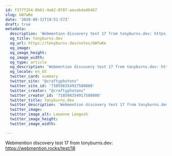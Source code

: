 ```yaml
---
id: f377f254-8b61-4a62-8787-aaceb4ad6467
slug: GW7wKe
date: '2020-08-31T19:51:57Z'
draft: true
metadata:
  description: 'Webmention discovery test 17 from tonyburns.dev: https://webmention.rocks/test/18 '
  og_title: tonyburns.dev
  og_url: https://tonyburns.dev/notes/GW7wKe
  og_image: 
  og_image_height: 
  og_image_width: 
  og_type: article
  og_description: 'Webmention discovery test 17 from tonyburns.dev: https://webmention.rocks/test/18 '
  og_locale: en_US
  twitter_card: summary
  twitter_site: "@craftyphotons"
  twitter_site_id: '710598354917580800'
  twitter_creator: "@craftyphotons"
  twitter_creator_id: '710598354917580800'
  twitter_title: tonyburns.dev
  twitter_description: 'Webmention discovery test 17 from tonyburns.dev: https://webmention.rocks/test/18 '
  twitter_image: 
  twitter_image_alt: Leeanne Langosh
  twitter_image_height: 
  twitter_image_width: 

---
```


Webmention discovery test 17 from tonyburns.dev: https://webmention.rocks/test/18
